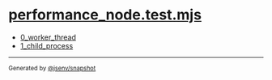 # [performance_node.test.mjs](../performance_node.test.mjs)


- [0_worker_thread](0_worker_thread/0_worker_thread.md)
- [1_child_process](1_child_process/1_child_process.md)

---

<sub>
  Generated by <a href="https://github.com/jsenv/core/tree/main/packages/tooling/snapshot">@jsenv/snapshot</a>
</sub>
